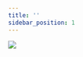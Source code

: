 ```yaml
---
title: ''
sidebar_position: 1
---
```


<p><img src='/img/blank-canvas.svg' style={{ margin: '2rem 3rem' }} /></p>
